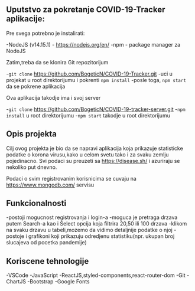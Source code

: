 ## Uputstvo za pokretanje COVID-19-Tracker aplikacije:

Pre svega potrebno je instalirati:

-NodeJS (v14.15.1) - https://nodejs.org/en/
-npm - package manager za NodeJS

Zatim,treba da se klonira Git repozitorijum

-`git clone` https://github.com/BogeticN/COVID-19-Tracker.git
-uci u projekat u root direktorijumu i pokrenti `npm install`
-posle toga, `npm start` da se pokrene aplikacija

Ova aplikacija takodje ima i svoj server

-`git clone` https://github.com/BogeticN/COVID-19-tracker-server.git
-`npm install` u root direktorijumu
-`npm start` takodje u root direktorijumu

## Opis projekta

Cilj ovog projekta je bio da se napravi aplikacija koja prikazuje statisticke podatke o korona virusu,kako u celom svetu tako i za svaku zemlju pojedinacno.
Svi podaci su preuzeti sa https://disease.sh/ i azuriraju se nekoliko put dnevno.

Podaci o svim registrovanim korisnicima se cuvaju na https://www.mongodb.com/ servisu

## Funkcionalnosti

-postoji mogucnost registrovanja i login-a
-moguca je pretraga drzava putem Search-a kao i Select opcija koja filtrira 20,50 ili 100 drzava
-klikom na svaku drzavu u tabeli,mozemo da vidimo detaljnije podatke o njoj 
-postoje i grafikoni koji prikazuju odredjenu statistiku(npr. ukupan broj slucajeva od pocetka pandemije)

## Koriscene tehnologije
-VSCode
-JavaScript
-ReactJS,styled-components,react-router-dom
-Git
-ChartJS
-Bootstrap
-Google Fonts